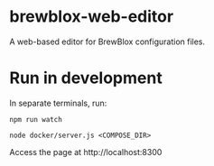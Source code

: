 # brewblox-web-editor

A web-based editor for BrewBlox configuration files.

# Run in development

In separate terminals, run:

```
npm run watch
```

```
node docker/server.js <COMPOSE_DIR>
```

Access the page at http://localhost:8300
